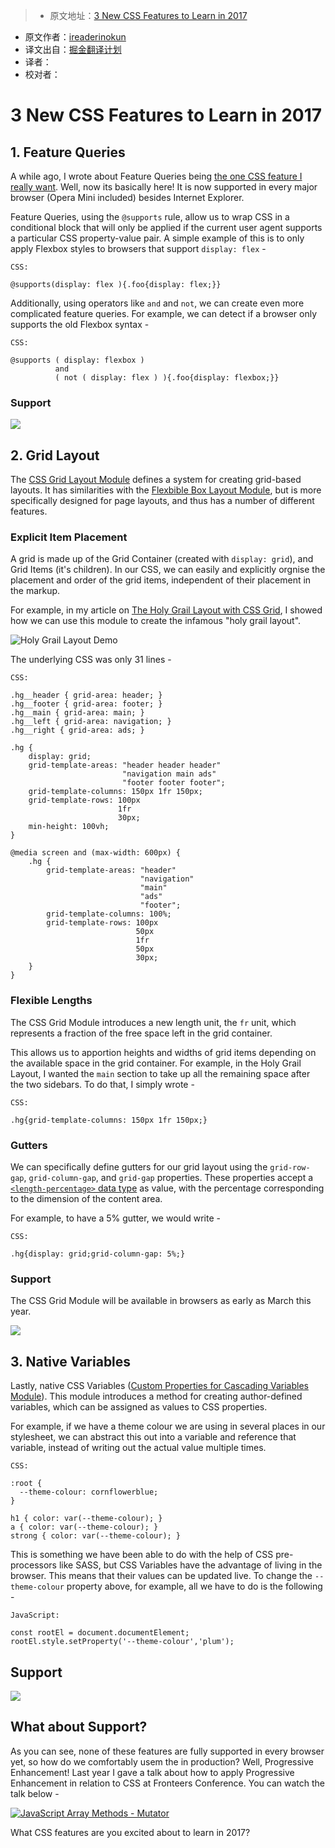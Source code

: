 > * 原文地址：[3 New CSS Features to Learn in 2017](https://bitsofco.de/3-new-css-features-to-learn-in-2017/)
* 原文作者：[ireaderinokun](https://twitter.com/ireaderinokun)
* 译文出自：[掘金翻译计划](https://github.com/xitu/gold-miner)
* 译者： 
* 校对者：

# 3 New CSS Features to Learn in 2017

## 1. Feature Queries

A while ago, I wrote about Feature Queries being [the one CSS feature I really want](https://bitsofco.de/the-one-css-feature/). Well, now its basically here! It is now supported in every major browser (Opera Mini included) besides Internet Explorer. 

Feature Queries, using the `@supports` rule, allow us to wrap CSS in a conditional block that will only be applied if the current user agent supports a particular CSS property-value pair. A simple example of this is to only apply Flexbox styles to browsers that support `display: flex` - 

    CSS:
    
    @supports(display: flex ){.foo{display: flex;}}

Additionally, using operators like `and` and `not`, we can create even more complicated feature queries. For example, we can detect if a browser only supports the old Flexbox syntax - 

    CSS:
    
    @supports ( display: flexbox ) 
              and 
              ( not ( display: flex ) ){.foo{display: flexbox;}}

### Support

![](http://i1.piimg.com/567571/bd5cfc239fccdda6.jpg)

## 2. Grid Layout

The [CSS Grid Layout Module](https://drafts.csswg.org/css-grid/) defines a system for creating grid-based layouts. It has similarities with the [Flexbible Box Layout Module](https://www.w3.org/TR/css-flexbox-1/), but is more specifically designed for page layouts, and thus has a number of different features.

### Explicit Item Placement

A grid is made up of the Grid Container (created with `display: grid`), and Grid Items (it's children). In our CSS, we can easily and explicitly orgnise the placement and order of the grid items, independent of their placement in the markup. 

For example, in my article on [The Holy Grail Layout with CSS Grid](https://bitsofco.de/holy-grail-layout-css-grid/), I showed how we can use this module to create the infamous "holy grail layout". 

![Holy Grail Layout Demo](https://bitsofco.de/content/images/2016/03/Holy_Grail_CSS_Grid.gif)

The underlying CSS was only 31 lines - 

```
CSS:

.hg__header { grid-area: header; }
.hg__footer { grid-area: footer; }
.hg__main { grid-area: main; }
.hg__left { grid-area: navigation; }
.hg__right { grid-area: ads; }

.hg {
    display: grid;
    grid-template-areas: "header header header"
                         "navigation main ads"
                         "footer footer footer";
    grid-template-columns: 150px 1fr 150px;
    grid-template-rows: 100px 
                        1fr
                        30px;
    min-height: 100vh;
}

@media screen and (max-width: 600px) {
    .hg {
        grid-template-areas: "header"
                             "navigation"
                             "main"
                             "ads"
                             "footer";
        grid-template-columns: 100%;
        grid-template-rows: 100px 
                            50px 
                            1fr
                            50px 
                            30px;
    }
}
```

### Flexible Lengths

The CSS Grid Module introduces a new length unit, the `fr` unit, which represents a fraction of the free space left in the grid container. 

This allows us to apportion heights and widths of grid items depending on the available space in the grid container. For example, in the Holy Grail Layout, I wanted the `main` section to take up all the remaining space after the two sidebars. To do that, I simply wrote -

    CSS:

    .hg{grid-template-columns: 150px 1fr 150px;}

### Gutters

We can specifically define gutters for our grid layout using the `grid-row-gap`, `grid-column-gap`, and `grid-gap` properties. These properties accept a [`<length-percentage>` data type](https://bitsofco.de/generic-css-data-types/#percentages) as value, with the percentage corresponding to the dimension of the content area.

For example, to have a 5% gutter, we would write - 

    CSS:
    
    .hg{display: grid;grid-column-gap: 5%;}

### Support

The CSS Grid Module will be available in browsers as early as March this year.

![](http://i1.piimg.com/567571/229e6ea502a22d93.jpg)

## 3. Native Variables

Lastly, native CSS Variables ([Custom Properties for Cascading Variables Module](https://drafts.csswg.org/css-variables/)). This module introduces a method for creating author-defined variables, which can be assigned as values to CSS properties. 

For example, if we have a theme colour we are using in several places in our stylesheet, we can abstract this out into a variable and reference that variable, instead of writing out the actual value multiple times.

```
CSS:

:root {
  --theme-colour: cornflowerblue;
}

h1 { color: var(--theme-colour); }  
a { color: var(--theme-colour); }  
strong { color: var(--theme-colour); } 
```

This is something we have been able to do with the help of CSS pre-processors like SASS, but CSS Variables have the advantage of living in the browser. This means that their values can be updated live. To change the `--theme-colour` property above, for example, all we have to do is the following -

    JavaScript:

    const rootEl = document.documentElement;  
    rootEl.style.setProperty('--theme-colour','plum');

## Support

 ![](http://i1.piimg.com/567571/fe40f3b4ec633b1c.jpg)
 

## What about Support?

As you can see, none of these features are fully supported in every browser yet, so how do we comfortably usem the in production? Well, Progressive Enhancement! Last year I gave a talk about how to apply Progressive Enhancement in relation to CSS at Fronteers Conference. You can watch the talk below -

[![JavaScript Array Methods - Mutator](http://bitsofco.de/content/images/2017/01/Screen-Shot-2017-01-09-at-20.58.09--2-.png)](https://player.vimeo.com/video/194815985)

What CSS features are you excited about to learn in 2017?
